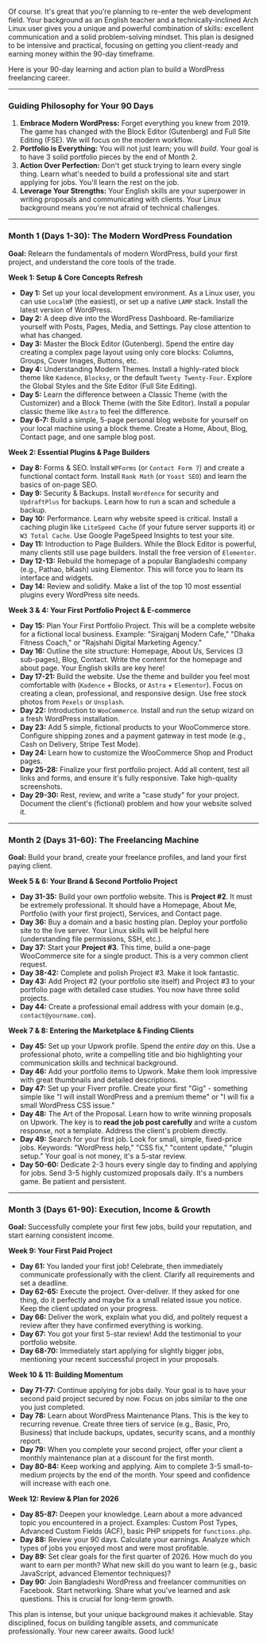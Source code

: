 Of course. It's great that you're planning to re-enter the web development field. Your background as an English teacher and a technically-inclined Arch Linux user gives you a unique and powerful combination of skills: excellent communication and a solid problem-solving mindset. This plan is designed to be intensive and practical, focusing on getting you client-ready and earning money within the 90-day timeframe.

Here is your 90-day learning and action plan to build a WordPress freelancing career.

---

### **Guiding Philosophy for Your 90 Days**

1.  **Embrace Modern WordPress:** Forget everything you knew from 2019. The game has changed with the Block Editor (Gutenberg) and Full Site Editing (FSE). We will focus on the modern workflow.
2.  **Portfolio is Everything:** You will not just learn; you will *build*. Your goal is to have 3 solid portfolio pieces by the end of Month 2.
3.  **Action Over Perfection:** Don't get stuck trying to learn every single thing. Learn what's needed to build a professional site and start applying for jobs. You'll learn the rest on the job.
4.  **Leverage Your Strengths:** Your English skills are your superpower in writing proposals and communicating with clients. Your Linux background means you're not afraid of technical challenges.

---

### **Month 1 (Days 1-30): The Modern WordPress Foundation**

**Goal:** Relearn the fundamentals of modern WordPress, build your first project, and understand the core tools of the trade.

**Week 1: Setup & Core Concepts Refresh**

* **Day 1:** Set up your local development environment. As a Linux user, you can use `LocalWP` (the easiest), or set up a native `LAMP` stack. Install the latest version of WordPress.
* **Day 2:** A deep dive into the WordPress Dashboard. Re-familiarize yourself with Posts, Pages, Media, and Settings. Pay close attention to what has changed.
* **Day 3:** Master the Block Editor (Gutenberg). Spend the entire day creating a complex page layout using only core blocks: Columns, Groups, Cover Images, Buttons, etc.
* **Day 4:** Understanding Modern Themes. Install a highly-rated block theme like `Kadence`, `Blocksy`, or the default `Twenty Twenty-Four`. Explore the Global Styles and the Site Editor (Full Site Editing).
* **Day 5:** Learn the difference between a Classic Theme (with the Customizer) and a Block Theme (with the Site Editor). Install a popular classic theme like `Astra` to feel the difference.
* **Day 6-7:** Build a simple, 5-page personal blog website for yourself on your local machine using a block theme. Create a Home, About, Blog, Contact page, and one sample blog post.

**Week 2: Essential Plugins & Page Builders**

* **Day 8:** Forms & SEO. Install `WPForms` (or `Contact Form 7`) and create a functional contact form. Install `Rank Math` (or `Yoast SEO`) and learn the basics of on-page SEO.
* **Day 9:** Security & Backups. Install `Wordfence` for security and `UpdraftPlus` for backups. Learn how to run a scan and schedule a backup.
* **Day 10:** Performance. Learn why website speed is critical. Install a caching plugin like `LiteSpeed Cache` (if your future server supports it) or `W3 Total Cache`. Use Google PageSpeed Insights to test your site.
* **Day 11:** Introduction to Page Builders. While the Block Editor is powerful, many clients still use page builders. Install the free version of `Elementor`.
* **Day 12-13:** Rebuild the homepage of a popular Bangladeshi company (e.g., Pathao, bKash) using Elementor. This will force you to learn its interface and widgets.
* **Day 14:** Review and solidify. Make a list of the top 10 most essential plugins every WordPress site needs.

**Week 3 & 4: Your First Portfolio Project & E-commerce**

* **Day 15:** Plan Your First Portfolio Project. This will be a complete website for a fictional local business. Example: "Sirajganj Modern Cafe," "Dhaka Fitness Coach," or "Rajshahi Digital Marketing Agency."
* **Day 16:** Outline the site structure: Homepage, About Us, Services (3 sub-pages), Blog, Contact. Write the content for the homepage and about page. Your English skills are key here!
* **Day 17-21:** Build the website. Use the theme and builder you feel most comfortable with (`Kadence` + Blocks, or `Astra` + `Elementor`). Focus on creating a clean, professional, and responsive design. Use free stock photos from `Pexels` or `Unsplash`.
* **Day 22:** Introduction to `WooCommerce`. Install and run the setup wizard on a fresh WordPress installation.
* **Day 23:** Add 5 simple, fictional products to your WooCommerce store. Configure shipping zones and a payment gateway in test mode (e.g., Cash on Delivery, Stripe Test Mode).
* **Day 24:** Learn how to customize the WooCommerce Shop and Product pages.
* **Day 25-28:** Finalize your first portfolio project. Add all content, test all links and forms, and ensure it's fully responsive. Take high-quality screenshots.
* **Day 29-30:** Rest, review, and write a "case study" for your project. Document the client's (fictional) problem and how your website solved it.

---

### **Month 2 (Days 31-60): The Freelancing Machine**

**Goal:** Build your brand, create your freelance profiles, and land your first paying client.

**Week 5 & 6: Your Brand & Second Portfolio Project**

* **Day 31-35:** Build your own portfolio website. This is **Project #2**. It must be extremely professional. It should have a Homepage, About Me, Portfolio (with your first project), Services, and Contact page.
* **Day 36:** Buy a domain and a basic hosting plan. Deploy your portfolio site to the live server. Your Linux skills will be helpful here (understanding file permissions, SSH, etc.).
* **Day 37:** Start your **Project #3**. This time, build a one-page WooCommerce site for a single product. This is a very common client request.
* **Day 38-42:** Complete and polish Project #3. Make it look fantastic.
* **Day 43:** Add Project #2 (your portfolio site itself) and Project #3 to your portfolio page with detailed case studies. You now have three solid projects.
* **Day 44:** Create a professional email address with your domain (e.g., `contact@yourname.com`).

**Week 7 & 8: Entering the Marketplace & Finding Clients**

* **Day 45:** Set up your Upwork profile. Spend the *entire day* on this. Use a professional photo, write a compelling title and bio highlighting your communication skills and technical background.
* **Day 46:** Add your portfolio items to Upwork. Make them look impressive with great thumbnails and detailed descriptions.
* **Day 47:** Set up your Fiverr profile. Create your first "Gig" - something simple like "I will install WordPress and a premium theme" or "I will fix a small WordPress CSS issue."
* **Day 48:** The Art of the Proposal. Learn how to write winning proposals on Upwork. The key is to **read the job post carefully** and write a custom response, not a template. Address the client's problem directly.
* **Day 49:** Search for your first job. Look for small, simple, fixed-price jobs. Keywords: "WordPress help," "CSS fix," "content update," "plugin setup." Your goal is not money, it's a 5-star review.
* **Day 50-60:** Dedicate 2-3 hours every single day to finding and applying for jobs. Send 3-5 highly customized proposals daily. It's a numbers game. Be patient and persistent.

---

### **Month 3 (Days 61-90): Execution, Income & Growth**

**Goal:** Successfully complete your first few jobs, build your reputation, and start earning consistent income.

**Week 9: Your First Paid Project**

* **Day 61:** You landed your first job! Celebrate, then immediately communicate professionally with the client. Clarify all requirements and set a deadline.
* **Day 62-65:** Execute the project. Over-deliver. If they asked for one thing, do it perfectly and maybe fix a small related issue you notice. Keep the client updated on your progress.
* **Day 66:** Deliver the work, explain what you did, and politely request a review after they have confirmed everything is working.
* **Day 67:** You got your first 5-star review! Add the testimonial to your portfolio website.
* **Day 68-70:** Immediately start applying for slightly bigger jobs, mentioning your recent successful project in your proposals.

**Week 10 & 11: Building Momentum**

* **Day 71-77:** Continue applying for jobs daily. Your goal is to have your second paid project secured by now. Focus on jobs similar to the one you just completed.
* **Day 78:** Learn about WordPress Maintenance Plans. This is the key to recurring revenue. Create three tiers of service (e.g., Basic, Pro, Business) that include backups, updates, security scans, and a monthly report.
* **Day 79:** When you complete your second project, offer your client a monthly maintenance plan at a discount for the first month.
* **Day 80-84:** Keep working and applying. Aim to complete 3-5 small-to-medium projects by the end of the month. Your speed and confidence will increase with each one.

**Week 12: Review & Plan for 2026**

* **Day 85-87:** Deepen your knowledge. Learn about a more advanced topic you encountered in a project. Examples: Custom Post Types, Advanced Custom Fields (ACF), basic PHP snippets for `functions.php`.
* **Day 88:** Review your 90 days. Calculate your earnings. Analyze which types of jobs you enjoyed most and were most profitable.
* **Day 89:** Set clear goals for the first quarter of 2026. How much do you want to earn per month? What new skill do you want to learn (e.g., basic JavaScript, advanced Elementor techniques)?
* **Day 90:** Join Bangladeshi WordPress and freelancer communities on Facebook. Start networking. Share what you've learned and ask questions. This is crucial for long-term growth.

This plan is intense, but your unique background makes it achievable. Stay disciplined, focus on building tangible assets, and communicate professionally. Your new career awaits. Good luck!